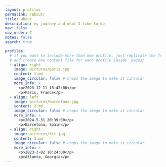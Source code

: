 ```yaml
---
layout: profiles
permalink: /about/
title: about
description: my journey and what I like to do
nav: false
nav_order: 7
notes: false
search: true

profiles:
  # if you want to include more than one profile, just replicate the following block
  # and create one content file for each profile inside _pages/
  - align: right
    image: pictures/paris.jpg
    content: 1.md
    image_circular: false # crops the image to make it circular
    more_info: >
      <p>2023-12-11 16:42:00</p>
      <p>Paris, France</p>
  - align: left
    image: pictures/barcelona.jpg
    content: 2.md
    image_circular: false # crops the image to make it circular
    more_info: >
      <p>2024-5-31 20:39:00</p>
      <p>Barcelona, Spain</p>
  - align: right
    image: pictures/fit.jpg
    content: 3.md
    image_circular: false # crops the image to make it circular
    more_info: >
      <p>2023-3-02 10:24:00</p>
      <p>Atlanta, Georgia</p>
---
```


